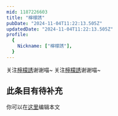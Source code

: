 ```yaml
---
mid: 1187226603
title: "檸檬誘"
pubDate: "2024-11-04T11:22:13.505Z"
updatedDate: "2024-11-04T11:22:13.505Z"
profile:
  {
    Nickname: ["檸檬誘"],
  }
---
```


关注[檸檬誘](https://space.bilibili.com/1187226603)谢谢喵~ 关注[檸檬誘](https://space.bilibili.com/1187226603)谢谢喵~

## 此条目有待补充
你可以在[这里](https://github.com/Yuhanawa/VTuber.ICU-Content/edit/master/v/檸檬誘/index.md)编辑本文
